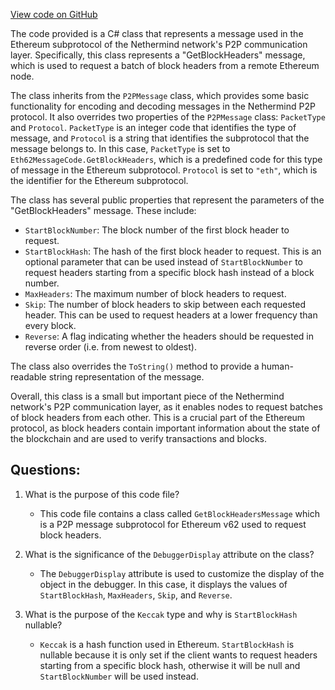 [View code on GitHub](https://github.com/NethermindEth/nethermind/src/Nethermind/Nethermind.Network/P2P/Subprotocols/Eth/V62/Messages/GetBlockHeadersMessage.cs)

The code provided is a C# class that represents a message used in the Ethereum subprotocol of the Nethermind network's P2P communication layer. Specifically, this class represents a "GetBlockHeaders" message, which is used to request a batch of block headers from a remote Ethereum node.

The class inherits from the `P2PMessage` class, which provides some basic functionality for encoding and decoding messages in the Nethermind P2P protocol. It also overrides two properties of the `P2PMessage` class: `PacketType` and `Protocol`. `PacketType` is an integer code that identifies the type of message, and `Protocol` is a string that identifies the subprotocol that the message belongs to. In this case, `PacketType` is set to `Eth62MessageCode.GetBlockHeaders`, which is a predefined code for this type of message in the Ethereum subprotocol. `Protocol` is set to `"eth"`, which is the identifier for the Ethereum subprotocol.

The class has several public properties that represent the parameters of the "GetBlockHeaders" message. These include:

- `StartBlockNumber`: The block number of the first block header to request.
- `StartBlockHash`: The hash of the first block header to request. This is an optional parameter that can be used instead of `StartBlockNumber` to request headers starting from a specific block hash instead of a block number.
- `MaxHeaders`: The maximum number of block headers to request.
- `Skip`: The number of block headers to skip between each requested header. This can be used to request headers at a lower frequency than every block.
- `Reverse`: A flag indicating whether the headers should be requested in reverse order (i.e. from newest to oldest).

The class also overrides the `ToString()` method to provide a human-readable string representation of the message.

Overall, this class is a small but important piece of the Nethermind network's P2P communication layer, as it enables nodes to request batches of block headers from each other. This is a crucial part of the Ethereum protocol, as block headers contain important information about the state of the blockchain and are used to verify transactions and blocks.
## Questions: 
 1. What is the purpose of this code file?
    - This code file contains a class called `GetBlockHeadersMessage` which is a P2P message subprotocol for Ethereum v62 used to request block headers.

2. What is the significance of the `DebuggerDisplay` attribute on the class?
    - The `DebuggerDisplay` attribute is used to customize the display of the object in the debugger. In this case, it displays the values of `StartBlockHash`, `MaxHeaders`, `Skip`, and `Reverse`.

3. What is the purpose of the `Keccak` type and why is `StartBlockHash` nullable?
    - `Keccak` is a hash function used in Ethereum. `StartBlockHash` is nullable because it is only set if the client wants to request headers starting from a specific block hash, otherwise it will be null and `StartBlockNumber` will be used instead.